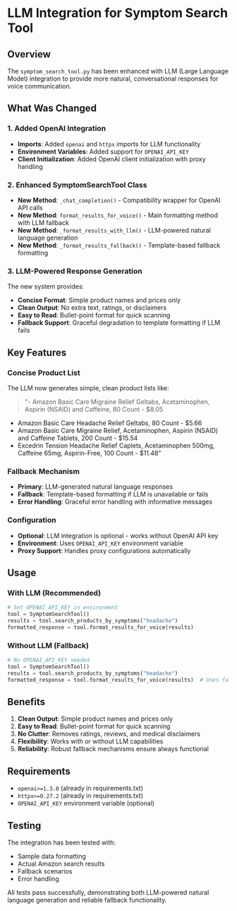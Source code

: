 # LLM Integration for Symptom Search Tool

## Overview
The `symptom_search_tool.py` has been enhanced with LLM (Large Language Model) integration to provide more natural, conversational responses for voice communication.

## What Was Changed

### 1. Added OpenAI Integration
- **Imports**: Added `openai` and `httpx` imports for LLM functionality
- **Environment Variables**: Added support for `OPENAI_API_KEY`
- **Client Initialization**: Added OpenAI client initialization with proxy handling

### 2. Enhanced SymptomSearchTool Class
- **New Method**: `_chat_completion()` - Compatibility wrapper for OpenAI API calls
- **New Method**: `format_results_for_voice()` - Main formatting method with LLM fallback
- **New Method**: `_format_results_with_llm()` - LLM-powered natural language generation
- **New Method**: `_format_results_fallback()` - Template-based fallback formatting

### 3. LLM-Powered Response Generation
The new system provides:
- **Concise Format**: Simple product names and prices only
- **Clean Output**: No extra text, ratings, or disclaimers
- **Easy to Read**: Bullet-point format for quick scanning
- **Fallback Support**: Graceful degradation to template formatting if LLM fails

## Key Features

### Concise Product List
The LLM now generates simple, clean product lists like:
> "- Amazon Basic Care Migraine Relief Geltabs, Acetaminophen, Aspirin (NSAID) and Caffeine, 80 Count - $8.05
- Amazon Basic Care Headache Relief Geltabs, 80 Count - $5.66
- Amazon Basic Care Migraine Relief, Acetaminophen, Aspirin (NSAID) and Caffeine Tablets, 200 Count - $15.54
- Excedrin Tension Headache Relief Caplets, Acetaminophen 500mg, Caffeine 65mg, Aspirin-Free, 100 Count - $11.48"

### Fallback Mechanism
- **Primary**: LLM-generated natural language responses
- **Fallback**: Template-based formatting if LLM is unavailable or fails
- **Error Handling**: Graceful error handling with informative messages

### Configuration
- **Optional**: LLM integration is optional - works without OpenAI API key
- **Environment**: Uses `OPENAI_API_KEY` environment variable
- **Proxy Support**: Handles proxy configurations automatically

## Usage

### With LLM (Recommended)
```python
# Set OPENAI_API_KEY in environment
tool = SymptomSearchTool()
results = tool.search_products_by_symptoms("headache")
formatted_response = tool.format_results_for_voice(results)
```

### Without LLM (Fallback)
```python
# No OPENAI_API_KEY needed
tool = SymptomSearchTool()
results = tool.search_products_by_symptoms("headache")
formatted_response = tool.format_results_for_voice(results)  # Uses fallback
```

## Benefits

1. **Clean Output**: Simple product names and prices only
2. **Easy to Read**: Bullet-point format for quick scanning
3. **No Clutter**: Removes ratings, reviews, and medical disclaimers
4. **Flexibility**: Works with or without LLM capabilities
5. **Reliability**: Robust fallback mechanisms ensure always functional

## Requirements
- `openai>=1.3.0` (already in requirements.txt)
- `httpx>=0.27.2` (already in requirements.txt)
- `OPENAI_API_KEY` environment variable (optional)

## Testing
The integration has been tested with:
- Sample data formatting
- Actual Amazon search results
- Fallback scenarios
- Error handling

All tests pass successfully, demonstrating both LLM-powered natural language generation and reliable fallback functionality.

